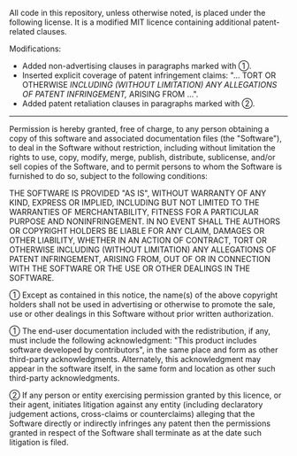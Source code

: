 All code in this repository, unless otherwise noted, is placed under the following license. It is a modified MIT licence containing additional patent-related clauses.

Modifications:

* Added non-advertising clauses in paragraphs marked with ①.
* Inserted explicit coverage of patent infringement claims: "... TORT OR OTHERWISE *INCLUDING (WITHOUT LIMITATION) ANY ALLEGATIONS OF PATENT INFRINGEMENT,* ARISING FROM ...".
* Added patent retaliation clauses in paragraphs marked with ②.

----

Permission is hereby granted, free of charge, to any person obtaining a copy of this software and associated documentation files (the "Software"), to deal in the Software without restriction, including without limitation the rights to use, copy, modify, merge, publish, distribute, sublicense, and/or sell copies of the Software, and to permit persons to whom the Software is furnished to do so, subject to the following conditions:

THE SOFTWARE IS PROVIDED "AS IS", WITHOUT WARRANTY OF ANY KIND, EXPRESS OR IMPLIED, INCLUDING BUT NOT LIMITED TO THE WARRANTIES OF MERCHANTABILITY, FITNESS FOR A PARTICULAR PURPOSE AND NONINFRINGEMENT. IN NO EVENT SHALL THE AUTHORS OR COPYRIGHT HOLDERS BE LIABLE FOR ANY CLAIM, DAMAGES OR OTHER LIABILITY, WHETHER IN AN ACTION OF CONTRACT, TORT OR OTHERWISE INCLUDING (WITHOUT LIMITATION) ANY ALLEGATIONS OF PATENT INFRINGEMENT, ARISING FROM, OUT OF OR IN CONNECTION WITH THE SOFTWARE OR THE USE OR OTHER DEALINGS IN THE SOFTWARE.

① Except as contained in this notice, the name(s) of the above copyright holders shall not be used in advertising or otherwise to promote the sale, use or other dealings in this Software without prior written authorization.

① The end-user documentation included with the redistribution, if any, must include the following acknowledgment: "This product includes software developed by contributors", in the same place and form as other third-party acknowledgments. Alternately, this acknowledgment may appear in the software itself, in the same form and location as other such third-party acknowledgments.

② If any person or entity exercising permission granted by this licence, or their agent, initiates litigation against any entity (including declaratory judgement actions, cross-claims or counterclaims) alleging that the Software directly or indirectly infringes any patent then the permissions granted in respect of the Software shall terminate as at the date such litigation is filed.
